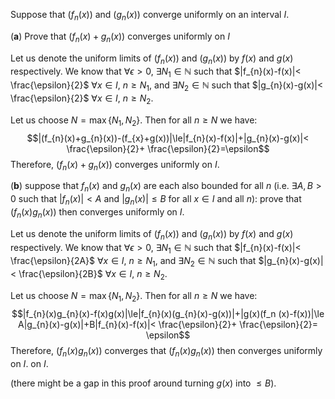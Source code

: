 Suppose that $(f_{n}(x))$ and $(g_{n}(x))$ converge uniformly on an interval $I$.

(**a**) Prove that $(f_{n}(x)+g_{n}(x))$ converges uniformly on $I$

Let us denote the uniform limits of $(f_{n}(x))$ and $(g_{n}(x))$ by $f(x)$ and $g(x)$ respectively. We know that $\forall \epsilon>0$, $\exists N_{1}\in\mathbb{N}$ such that $|f_{n}(x)-f(x)|< \frac{\epsilon}{2}$ $\forall x\in I$, $n\ge N_{1}$, and $\exists N_{2}\in\mathbb{N}$ such that $|g_{n}(x)-g(x)|< \frac{\epsilon}{2}$ $\forall x\in I$, $n\ge N_{2}$.

Let us choose $N=\max\{N_{1},N_{2}\}$. Then for all $n\ge N$ we have: $$|(f_{n}(x)+g_{n}(x))-(f_{x}+g(x))|\le|f_{n}(x)-f(x)|+|g_{n}(x)-g(x)|< \frac{\epsilon}{2}+ \frac{\epsilon}{2}=\epsilon$$Therefore, $(f_{n}(x)+g_{n}(x))$ converges uniformly on $I$. 

(**b**) suppose that $f_{n}(x)$ and $g_{n}(x)$ are each also bounded for all $n$ (i.e. $\exists A,B>0$ such that $|f_{n}(x)|< A$ and $|g_{n}(x)|\le B$ for all $x\in I$ and all $n$): prove that $(f_{n}(x)g_{n}(x))$ then converges uniformly on $I$.

Let us denote the uniform limits of $(f_{n}(x))$ and $(g_{n}(x))$ by $f(x)$ and $g(x)$ respectively. We know that $\forall \epsilon>0$, $\exists N_{1}\in\mathbb{N}$ such that $|f_{n}(x)-f(x)|< \frac{\epsilon}{2A}$ $\forall x\in I$, $n\ge N_{1}$, and $\exists N_{2}\in\mathbb{N}$ such that $|g_{n}(x)-g(x)|< \frac{\epsilon}{2B}$ $\forall x\in I$, $n\ge N_{2}$.

Let us choose $N=\max\{N_{1},N_{2}\}$. Then for all $n\ge N$ we have:$$|f_{n}(x)g_{n}(x)-f(x)g(x)|\le|f_{n}(x)(g_{n}(x)-g(x))|+|g(x)(f_n (x)-f(x))|\le A|g_{n}(x)-g(x)|+B|f_{n}(x)-f(x)|< \frac{\epsilon}{2}+ \frac{\epsilon}{2}= \epsilon$$Therefore, $(f_{n}(x)g_{n}(x))$ converges that $(f_{n}(x)g_{n}(x))$ then converges uniformly on $I$. on $I$.

(there might be a gap in this proof around turning $g(x)$ into $\le B$).
